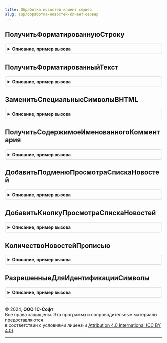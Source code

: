 ```yaml
---
title: Обработка новостей клиент сервер
slug: zup/обработка-новостей-клиент-сервер
---
```



## ПолучитьФорматированнуюСтроку
<details style="margin: 1em 0; padding: 0.5em; border: 1px solid #ccc; border-radius: 6px;">

<summary style="font-weight: bold; cursor: pointer;">Описание, пример вызова</summary>

```bsl

// Функция возвращает текст, обрамленный тегами HTML.
//
// Параметры:
//  Текст        - Строка - сам текст, который надо вывести;
//  Жирный       - Булево - Истина, если текст надо обрамить жирностью;
//  Курсив       - Булево - Истина, если текст надо обрамить курсивом;
//  Подчеркнутый - Булево - Истина, если текст надо обрамить подчеркиванием;
//  ЦветТекста   - Строка - FFFFFF, (длина 6);
//  Гиперссылка  - Строка - гиперссылка текста.
//
// Возвращаемое значение:
//  Строка - текст в формате HTML.
//
Функция ПолучитьФорматированнуюСтроку( Экспорт
```

Пример вызова
```bsl
Результат = ОбработкаНовостейКлиентСервер.ПолучитьФорматированнуюСтроку();
```
</details>

## ПолучитьФорматированныйТекст
<details style="margin: 1em 0; padding: 0.5em; border: 1px solid #ccc; border-radius: 6px;">

<summary style="font-weight: bold; cursor: pointer;">Описание, пример вызова</summary>

```bsl

// Функция возвращает текст, обрамленный тегами HTML.
//
// Параметры:
//  МассивТекстов - Массив из Строка - Массив простых и форматированных текстов.
//
// Возвращаемое значение:
//  Строка - текст в формате HTML.
//
Функция ПолучитьФорматированныйТекст(МассивТекстов) Экспорт
```

Пример вызова
```bsl
Результат = ОбработкаНовостейКлиентСервер.ПолучитьФорматированныйТекст(МассивТекстов) 
```
</details>

## ЗаменитьСпециальныеСимволыВHTML
<details style="margin: 1em 0; padding: 0.5em; border: 1px solid #ccc; border-radius: 6px;">

<summary style="font-weight: bold; cursor: pointer;">Описание, пример вызова</summary>

```bsl

// Функция заменяет специальные символы в коде HTML для правильного отображения новости.
//
// Параметры:
//  Текст - Строка - Код HTML, который необходимо подкорректировать.
//
// Возвращаемое значение:
//   Строка - откорректированный код HTML.
//
Функция ЗаменитьСпециальныеСимволыВHTML(Текст) Экспорт
```

Пример вызова
```bsl
Результат = ОбработкаНовостейКлиентСервер.ЗаменитьСпециальныеСимволыВHTML(Текст) 
```
</details>

## ПолучитьСодержимоеИменованногоКомментария
<details style="margin: 1em 0; padding: 0.5em; border: 1px solid #ccc; border-radius: 6px;">

<summary style="font-weight: bold; cursor: pointer;">Описание, пример вызова</summary>

```bsl

// Функция ищет в тексте новости комментарий вида <!-- {Идентификатор} {Содержимое} --> и возвращает {Содержимое}.
// Разработчикам необходимо учесть факт, что при наличии комментариев "Идентификатор", "Идентификатор1", ... при попытке
//  поиска по "Идентификатор" будут найдены и "Идентификатор" и "Идентификатор1",
//  т.к. не обрабатывается анализ следующего символа после идентификатора - это символ или пробел или перевод строки.
// Эту возможность можно использовать для передачи в тексте новости произвольных параметров, например текст для отображения
//  в другой произвольной обработке (когда не подходят Заголовок, Подзаголовок и ТекстНовости).
//
// Параметры:
//  ДанныеНовости            - Строка, СправочникСсылка.Новости - где искать необходимый комментарий;
//  ИдентификаторКомментария - Строка - идентификатор, по которому необходимо найти данные;
//  ВозвращатьЕслиНеНайдено  - Произвольный - что возвращать, если комментарий не найден.
//
// Возвращаемое значение:
//   Произвольный - Строка или значение параметра функции ВозвращатьЕслиНеНайдено - содержимое комментария.
//
Функция ПолучитьСодержимоеИменованногоКомментария(ДанныеНовости, ИдентификаторКомментария, ВозвращатьЕслиНеНайдено = "") Экспорт
```

Пример вызова
```bsl
Результат = ОбработкаНовостейКлиентСервер.ПолучитьСодержимоеИменованногоКомментария(ДанныеНовости, ИдентификаторКомментария, ВозвращатьЕслиНеНайдено);
```
</details>

## ДобавитьПодменюПросмотраСпискаНовостей
<details style="margin: 1em 0; padding: 0.5em; border: 1px solid #ccc; border-radius: 6px;">

<summary style="font-weight: bold; cursor: pointer;">Описание, пример вызова</summary>

```bsl

// Функция создает подменю "Новости" для отображения контекстных новостей.
//
// Параметры:
//  Форма                  - ФормаКлиентскогоПриложения - форма, в которой необходимо разместить подменю;
//  ЭлементКоманднаяПанель - ЭлементФормы - командная панель, в конце которой будет размещено подменю "Новости";
//  ТаблицаНовостей        - Массив из Структура - массив структур с ключами:
//    * Новость              - СправочникСсылка.Новости - ссылка на новость;
//    * НовостьНаименование  - Строка - заголовок новости;
//    * ДатаПубликации       - Дата - Дата публикации новости;
//    * Важность             - Число - важность новости (длина (1));
//    * ЭтоПостояннаяНовость - Булево - ИСТИНА, если новость постоянная (находится вверху списка).
//
// Возвращаемое значение:
//   ГруппаФормы - Созданный элемент управления.
//
Функция ДобавитьПодменюПросмотраСпискаНовостей( Экспорт
```

Пример вызова
```bsl
Результат = ОбработкаНовостейКлиентСервер.ДобавитьПодменюПросмотраСпискаНовостей();
```
</details>

## ДобавитьКнопкуПросмотраСпискаНовостей
<details style="margin: 1em 0; padding: 0.5em; border: 1px solid #ccc; border-radius: 6px;">

<summary style="font-weight: bold; cursor: pointer;">Описание, пример вызова</summary>

```bsl

// Функция создает кнопку "Новости" для отображения списка контекстных новостей.
//
// Параметры:
//  Форма                  - ФормаКлиентскогоПриложения - форма, в которой необходимо разместить кнопку;
//  ЭлементКоманднаяПанель - ЭлементФормы - командная панель, в конце которой будет размещена кнопка "Новости";
//  ТаблицаНовостей        - ТаблицаЗначений - таблица, в которой должны быть колонки:
//    * Новость              - СправочникСсылка.Новости - ссылка на новость;
//    * НовостьНаименование  - Строка - заголовок новости;
//    * ДатаПубликации       - Дата - Дата публикации новости;
//    * Важность             - Число - важность новости (длина (1));
//    * ЭтоПостояннаяНовость - Булево - ИСТИНА, если новость постоянная (находится вверху списка).
//
// Возвращаемое значение:
//   КнопкаФормы - Созданный элемент управления.
//
Функция ДобавитьКнопкуПросмотраСпискаНовостей( Экспорт
```

Пример вызова
```bsl
Результат = ОбработкаНовостейКлиентСервер.ДобавитьКнопкуПросмотраСпискаНовостей();
```
</details>

## КоличествоНовостейПрописью
<details style="margin: 1em 0; padding: 0.5em; border: 1px solid #ccc; border-radius: 6px;">

<summary style="font-weight: bold; cursor: pointer;">Описание, пример вызова</summary>

```bsl

// Функция возвращает количество новостей прописью.
//
// Параметры:
//  КоличествоНовостей - Число - количество новостей;
//
// Возвращаемое значение:
//  Строка - количество новостей прописью.
//
Функция КоличествоНовостейПрописью(КоличествоНовостей) Экспорт
```

Пример вызова
```bsl
Результат = ОбработкаНовостейКлиентСервер.КоличествоНовостейПрописью(КоличествоНовостей) 
```
</details>

## РазрешенныеДляИдентификацииСимволы
<details style="margin: 1em 0; padding: 0.5em; border: 1px solid #ccc; border-radius: 6px;">

<summary style="font-weight: bold; cursor: pointer;">Описание, пример вызова</summary>

```bsl

// Функция возвращает строку доступных для задания кода символов - английские буквы, цифры, минус, подчеркивание и т.п.
//
// Возвращаемое значение:
//  Строка - список символов, разрешенных для использования в идентификаторах.
//
Функция РазрешенныеДляИдентификацииСимволы() Экспорт
```

Пример вызова
```bsl
Результат = ОбработкаНовостейКлиентСервер.РазрешенныеДляИдентификацииСимволы() 
```
</details>

---

© 2024, **ООО 1С-Софт**  
Все права защищены. Эта программа и сопроводительные материалы предоставляются  
в соответствии с условиями лицензии [Attribution 4.0 International (CC BY 4.0)](https://creativecommons.org/licenses/by/4.0/legalcode).

---

